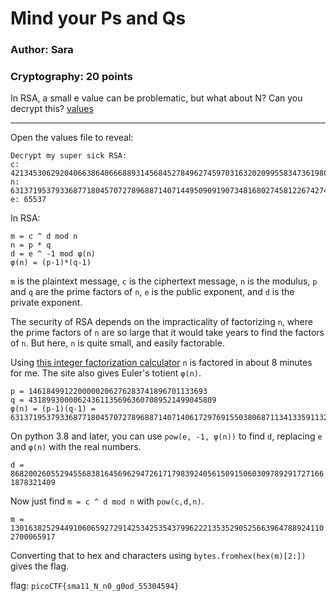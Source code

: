 # Mind your Ps and Qs
### Author: Sara
### Cryptography: 20 points


In RSA, a small e value can be problematic, but what about N? Can you decrypt this? [values](values)

---

Open the values file to reveal:
```
Decrypt my super sick RSA:
c: 421345306292040663864066688931456845278496274597031632020995583473619804626233684
n: 631371953793368771804570727896887140714495090919073481680274581226742748040342637
e: 65537
```
In RSA:
```
m = c ^ d mod n
n = p * q
d = e ^ -1 mod φ(n)
φ(n) = (p-1)*(q-1)
```
`m` is the plaintext message, `c` is the ciphertext message, `n` is the modulus, `p` and `q` are the prime factors of `n`, `e` is the public exponent, and `d` is the private exponent.

The security of RSA depends on the impracticality of factorizing `n`, where the prime factors of `n` are so large that it would take years to find the factors of `n`. But here, `n` is quite small, and easily factorable.

Using [this integer factorization calculator](https://www.alpertron.com.ar/ECM.HTM) `n` is factored in about 8 minutes for me. The site also gives Euler's totient `φ(n)`.  

```
p = 1461849912200000206276283741896701133693
q = 431899300006243611356963607089521499045809
φ(n) = (p-1)(q-1) =  631371953793368771804570727896887140714061729769155038068711341335911329840163136
```

On python 3.8 and later, you can use `pow(e, -1, φ(n))` to find `d`, replacing `e` and `φ(n)` with the real numbers.

`d = 86820026055294556838164569629472617179839240561509150603097892917271661878321409`

Now just find `m = c ^ d mod n` with `pow(c,d,n)`.

`m = 13016382529449106065927291425342535437996222135352905256639647889241102700065917`

Converting that to hex and characters using `bytes.fromhex(hex(m)[2:])` gives the flag.

flag: `picoCTF{sma11_N_n0_g0od_55304594}`
